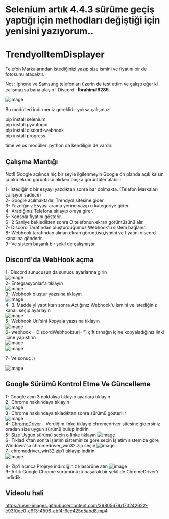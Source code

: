 # Selenium artık 4.4.3 sürüme geçiş yaptığı için methodları değiştiği için yenisini yazıyorum..


# TrendyolItemDisplayer
Telefon Markalarından istediğinizi yazıp size ismini ve fiyatını bir de fotosunu atacaktır.

Not : Iphone ve Samsung telefonları üzerin de test ettim ve çalıştı eğer ki çalışmazsa bana ulaşın ! Discord : **İbrahim#8285**

![image](https://user-images.githubusercontent.com/39805679/173198149-5a9b9636-8e2f-4f91-83f0-6586fe076b6f.png)

Bu modülleri indirmeniz gereklidir yoksa çalışmaz!

pip install selenium <br>
pip install pyautogui <br>
pip install discord-webhook <br>
pip install progress <br>

time ve os modülleri python da kendiliğin de vardır.

## Çalışma Mantığı
Not!! Google  açılınca hiç bir şeyle ilgilenmeyin Google ön planda açık kalsın çünkü ekran görüntüsü alırken  başka görüntüler alabilir. <br>


1- İstediğiniz bir esyayı yazdıktan sonra bar dolmakta.  (Telefon Markaları çalışıyor sadece) <br>
2- Google açılmaktadır. Trendyol sitesine gider.<br>
3- Yazdığınız Esyayı arama yerine yazıp o kategoriye gider.<br>
4- Aradığınız  Telefona tıklayıp oraya girer.<br>
5- Konsola fiyatını gösterir.<br>
6- 2 Saniye bekledikten sonra O telefonun ekran görüntüsünü alır.<br>
7- Discord Tarafından oluşturduğumuz Webhook'u sistem bağlanır.<br>
8- Webhook tarafından alınan ekran görüntüsü,ismini ve fiyatını discord kanalına gönderir.<br>
9- Ve sistem başarılı bir şekil de çalışmıştır.<br>

## Discord'da WebHook açma

1- Discord sunucusun da sunucu ayarlarına girin <br>
![image](https://user-images.githubusercontent.com/39805679/173200924-1fb968a5-2150-4cd7-9a67-7747eafc2fed.png) <br>
2-  Entegrasyonlar'a tıklayın <br>
![image](https://user-images.githubusercontent.com/39805679/173200936-1f9b4e88-e342-4a6f-8670-c65190a37495.png) <br>
3- Webhook oluştur yazısına tıklayın <br>
![image](https://user-images.githubusercontent.com/39805679/173201040-d2386cf3-4870-40ed-841e-3bb0e5e7f793.png)<br>
4- 3. Madde'yi yaptıktan sonra Açtığınız Webhook'u ismini ve istediğiniz kanalı seçip ayarlayın <br>
![image](https://user-images.githubusercontent.com/39805679/173201337-c27e4052-5f76-4b57-aef8-e8bb9f560521.png) <br>
5- Webhook Url'sini Kopyala yazısına tıklayın <br>
![image](https://user-images.githubusercontent.com/39805679/173201585-8548e0cc-fff6-4157-8f15-a16dba8c85ba.png)<br>
6- webhook = DiscordWebhook(url='') çift tırnağın içine kopyaladığınız linki içine yapıştırın  <br>
![image](https://user-images.githubusercontent.com/39805679/173201734-67a3279c-a7e4-47d2-8b05-5e6a6ea8e075.png) <br>
![image](https://user-images.githubusercontent.com/39805679/173201875-0c10d3a5-de65-4ef9-bdde-e0882d65397a.png) <br>

7- Ve sonuç :) <br>

![image](https://user-images.githubusercontent.com/39805679/173203393-3a398c19-152d-438a-804f-59cfdaec6780.png)


## Google Sürümü Kontrol Etme Ve Güncelleme

1- Google açın 3 noktalıya tıklayıp ayarlara tıklayın <br>
2- Chrome hakkındaya tıklayın <br>
![image](https://user-images.githubusercontent.com/39805679/173199033-a7417c5c-6b4e-44b8-9e9f-d652287d471e.png) <br>
3- Chrome hakkındaya tıkladıktan sonra  sürümü gösterilir <br>
![image](https://user-images.githubusercontent.com/39805679/173199204-a7c6bafb-b664-4112-a305-ddb149820309.png) <br>
4- [ChromeDriver](https://chromedriver.chromium.org/downloads) – Verdiğim linke tıklayıp chromedriver sitesine gidersiniz oradan size uygun sürümü bulup indirin <br>
5- Size Uygun sürümü seçin o linke tıklayın ![image](https://user-images.githubusercontent.com/39805679/173199991-d2ce89a4-e7d2-457d-8dd1-c8f40b671122.png) <br>
6- Tıkladık'tan sonra işletim sisteminize göre seçin İşletim sistemize  göre Windows'sa chromedriver_win32.zip seçin ![image](https://user-images.githubusercontent.com/39805679/173200114-ea314a12-fec2-4287-bb63-8d32ee41dd48.png)<br>
7- chromedriver_win32.zip'i tıklayıp indirin  <br>
![image](https://user-images.githubusercontent.com/39805679/173200523-3c4ee671-d6db-4a22-946d-1b336d878609.png)<br>

8- Zip'i açınca Projeye indirdiğiniz klasörüne atın ![image](https://user-images.githubusercontent.com/39805679/173200662-715af02a-ff7d-45fe-abb7-49d09c10e249.png) <br>
9- Artık Google Chrome sürümünüzü başaralı bir şekil de ChromeDriver'ı indirdik.


## Videolu hali



https://user-images.githubusercontent.com/39805679/173242622-e93f0ee0-c9f3-4506-abf4-6cc425d5abd8.mp4

